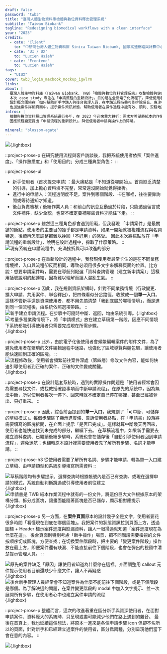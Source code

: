 ```yaml
---
draft: false
password: "twb3"
title: "臺灣人體生物資料庫檢體與數位資料釋出管理系統"
subtitle: "Taiwan Biobank"
tagline: "Redesigning biomedical workflows with a clean interface"
year: "2023"
credits:
  - cate: "Client"
    to: "中研院台灣人體生物資料庫 Sinica Taiwan Biobank, 國家高速網路與計算中心 NCHC"
  - cate: "UI / UX"
    to: "Lucien Hsieh"
  - cate: "Frontend"
    to: "Lucien Hsieh"
tags:
  - "UIUX"
cover: twb3_login_macbook_mockup_igwlrm
links:
about: |
  臺灣人體生物資料庫（Taiwan Biobank, TWB）「檢體與數位資料管理系統」收整檢體與健康問卷資料，提供給研究學者以促進醫療發展。系統區分為前台/後台，前台為學者、醫療專業人員申請資料使用；後台為 TWB 管理方承辦申請文件、更新資料釋出進度所用。
  本次 case study 專注在「申請流程的重新設計」，目的是在全面電子化流程下，降低使用者申請與操作上的障礙。
  設計概念圍繞在「如何幫助新手申請人與後台管理人員，在申請流程時盡可能排除噪音、專注在需要關注的事物上」。以此為依據，規劃可中斷、返回的草稿流程，設計單一申請入口，並加強系統判斷使用者帳號狀態來引導介面顯示、隱藏不必要的資訊。
  也加強案件詳細頁面中，提示案件資訊狀態，幫助使用者在操作過程中能有效、順利、安穩地完成申請。
intros: |
  檢體與數位資料釋出管理系統運行多年，在 2023 年迎來重大轉折：需求方希望將紙本的作業流程全面電子化。因此，系統需要從「單純的文件上傳平台」轉變成「能支援完整線上作業」的工具。
  因應流程變更提出「申請流程的重新設計」，降低使用者申請與操作上的障礙。

mineral: "blossom-agate"
---
```

![](twb3_login_macbook_mockup_igwlrm){.lightbox}

<!-- ::project-prose-h3
背景與使用者流程分析
:: -->
::project-prose-p
在研究使用流程與客戶訪談後，我把系統使用者依照「案件進度」、「操作熟悉度」和「使用目的」分成三種典型角色：
::

::project-prose-ul
- 新手使用者（首次提交申請）：最大痛點是「不知道從哪開始」。首頁缺乏清楚的引導，加上擔心資料填不完整，常常還沒開始就覺得挫折。
- 進行中的申請人：流程透明度不足。案件到哪個階段、卡在哪裡，往往要靠詢問或等待通知才知道。
- 後台負責審核 / 後續作業人員：和前台的訊息互動過於片段，只能透過留言或文件補件，缺少全貌，也常不確定要補哪些資料才能往下走。
::

::project-prose-p
雖然這三種角色都會遇到阻礙，但我發現 「申請案件」是最關鍵的斷點。使用者的主要目的幾乎都是申請資料，如果一開始就被複雜流程與名詞嚇退，後續再怎麼調整都難以挽回「不好用」的感受。
因此本次將焦點放在「申請流程的重新設計」，說明在設計過程中，採取了什麼策略。
::
![](twb3_user_journey_map_wflne2 "現有系統在申請流程中，充滿挫折與可以改進的部分")

<!-- ::project-prose-h3
資訊架構與多業務情境下的單一入口
:: -->

::project-prose-p
在重新設計的過程中，我發現使用者最常卡住的是在不同業務情境裡，入口與流程卻反而相同，導致必須用很多文字來解釋頁面的位置。比方說：想要申請案件時，需要在導航列點選「資料查詢管理（建立新申請案）」這樣用括號說明的超連結，因為難以理解而讓人混亂生氣。
::

::project-prose-p
因此，我在規劃資訊架構時，針對不同業務情境（行政變更、擴大申請、共用案件、聯合釋出），把四條看似分岔路徑，收斂成一個<b>單一入口</b>。這樣不管新手還是資深使用者，都不用先搞清楚「我到底屬於哪種情境」，而是進到同一個流程後，由系統依照選項帶路。
::
![](twb3_user_flow_hfh753 "新手建立申請流程。在步驟中可隨時中斷、返回，均由系統引導。"){.lightbox}
![](twb3_apply_types_user_flow_vvwos3 "考量多種業務情境下，將「申請模式」放在建立草稿第一階段，因應不同情境下系統都能引導使用者只需要完成現在所需步驟。"){.lightbox}

::project-prose-p
此外，由於電子化後使用者會頻繁編輯案件的附件文件，為了避免使用者在繁瑣的文件編輯過程中迷路，也強化了區域導覽與麵包屑，讓使用者能快速回到正確的區塊。
::
![](twb3_information_architecture_wrl7ot "流程修改後，使用者會頻繁前往案件深處（第四層）修改文件內容，能如何快速引導使用者到正確的案件、正確的文件變成關鍵。"){.lightbox}

<!-- 
::project-prose-h3
介面設計與互動解決方案
:: -->

::project-prose-p
在設計這套系統時，遇到的實際操作問題是「使用者經常會因為需要尋找文件、或找教授確認事項而中斷申請流程」。在原先的系統中，因為無法中斷，所以使用者每次一停下、回來時就不確定自己停在哪裡，甚至已經被登出、只好重來。
::

::project-prose-p
因此，綜合前面提到的<b>單一入口</b>，我規劃了「可中斷、可儲存的草稿模式」。每個步驟除了顯示進度條、告訴使用者終點，在「申請書」段落將需要填寫的區塊拆開，在介面上提示「是否已完成」。這樣就算中斷幾天再回來，使用者也能快速找到未完成的部分，繼續下去。
在草稿流程中，如果新手需要去建立資料查詢、已繼續後續步驟時，系統也會在儲存後「自動引導使用者回到申請流程」，避免迷航；也翻轉原本設計裡需要使用者先了解所有步驟、名詞才能申請。
::

::project-prose-h3
從使用者需要了解所有名詞、步驟才能申請，轉為單一入口建立草稿、由申請類型和系統引導填寫所需資料
::

![](twb3_ui_draft_steps_hochie "草稿階段均有步驟提示，選擇查詢時根據帳號內是否已有查詢、或現在選擇申請的模式，系統自動判斷跳過或引導使用者前往建立"){.lightbox}
![](twb3_ui_draft_steps_2_t31yz3 "申請書是 TWB 紙本作業流程中就有的一份文件，將這份巨大文件根據原本的架構分類、拆分成區塊，讓畫面能隨著區塊是否已儲存，顯示相對應提示"){.lightbox}

::project-prose-p
另一方面，在<b>案件頁面</b>原本的設計幾乎全是文字，使用者要花很多時間「看懂現在到底在哪個區塊」。我把案件的狀態資訊拉到頁面上方，透過圖標 + Header 標示案件進度與缺漏資料，讓人一眼掃過就知道「案件進度現在為什麼在這」。
後台頁面則特別考慮「新手操作」場景，把不同階段需要檢視的文件按順序切成區塊，方便查找；在切換案件階段時，把主要的「變更案件階段」操作放在最上方，即便案件還有缺漏、不能直接前往下個階段，也會在彈出的視窗中清楚提示管理人員。
::

![](twb3_ui_app_states_info_umfguf "原先的案件缺乏「原因」讓使用者知道為什麼停在這裡。介面調整用 callout 元件提示使用者目前還缺少什麼文件，讓人不再疑惑"){.lightbox}
![](twb3_ui_app_page_change_states_tle5i7 "後台新手管理人員經常會不知道案件為什麼不能前往下個階段，或是下個階段是哪個。為了解決這的問題，在案件變更階段的 modal 中加入文字提示、並一次展開所有步驟，在使用者心中也建立案件申請的流程"){.lightbox}

::project-prose-p
整體而言，這次的改進著重在區分新手與資深使用者，在面對申請案件、資料龐大的系統時，只呈現或盡可能減少他們在路上遇到的雜音。
最後在首頁上，我也延續這個想法，將原本一進來是各個申請步驟 icon 但卻不名所以的頁面，針對新手和已經建立過案件的使用者，區分爲兩種，分別呈現他們當下會在意的內容。
::

![](twb3_ui_index_mgnxfy){.lightbox}